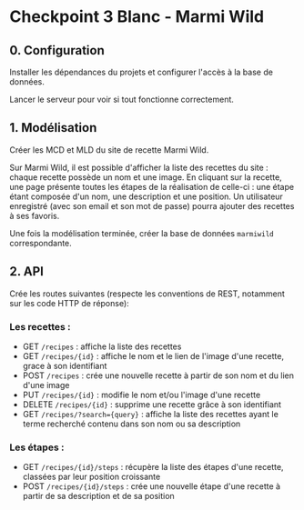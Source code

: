 # Checkpoint 3 Blanc - Marmi Wild

## 0. Configuration

Installer les dépendances du projets et configurer l'accès à la base de données.

Lancer le serveur pour voir si tout fonctionne correctement.

## 1. Modélisation

Créer les MCD et MLD du site de recette Marmi Wild.

Sur Marmi Wild, il est possible d'afficher la liste des recettes du site : chaque recette possède un nom et une image. En cliquant sur la recette, une page présente toutes les étapes de la réalisation de celle-ci : une étape étant composée d'un nom, une description et une position. Un utilisateur enregistré (avec son email et son mot de passe) pourra ajouter des recettes à ses favoris.

Une fois la modélisation terminée, créer la base de données `marmiwild` correspondante.

## 2. API

Crée les routes suivantes (respecte les conventions de REST, notamment sur les code HTTP de réponse):

### Les recettes :

- GET `/recipes` : affiche la liste des recettes
- GET `/recipes/{id}` : affiche le nom et le lien de l'image d'une recette, grace à son identifiant
- POST `/recipes` : crée une nouvelle recette à partir de son nom et du lien d'une image
- PUT `/recipes/{id}` : modifie le nom et/ou l'image d'une recette
- DELETE `/recipes/{id}` : supprime une recette grâce à son identifiant
- GET `/recipes/?search={query}` : affiche la liste des recettes ayant le terme recherché contenu dans son nom ou sa description

### Les étapes :

- GET `/recipes/{id}/steps` : récupère la liste des étapes d'une recette, classées par leur position croissante
- POST `/recipes/{id}/steps` : crée une nouvelle étape d'une recette à partir de sa description et de sa position
